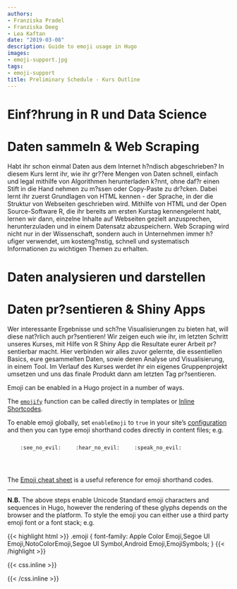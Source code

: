 ```yaml
---
authors:
- Franziska Pradel
- Franziska Deeg
- Lea Kaftan
date: "2019-03-08"
description: Guide to emoji usage in Hugo
images:
- emoji-support.jpg
tags:
- emoji-support
title: Preliminary Schedule - Kurs Outline
---
```



# Einf?hrung in R und Data Science


# Daten sammeln & Web Scraping 

Habt ihr schon einmal Daten aus dem Internet h?ndisch abgeschrieben? In diesem Kurs lernt ihr, wie ihr gr??ere Mengen von Daten schnell, einfach und legal mithilfe von Algorithmen herunterladen k?nnt, ohne daf?r einen Stift in die Hand nehmen zu m?ssen oder Copy-Paste zu dr?cken. Dabei lernt ihr zuerst Grundlagen von HTML kennen - der Sprache, in der die Struktur von Webseiten geschrieben wird. Mithilfe von HTML und der Open Source-Software R, die ihr bereits am ersten Kurstag kennengelernt habt, lernen wir dann, einzelne Inhalte auf Webseiten gezielt anzusprechen, herunterzuladen und in einem Datensatz abzuspeichern. 
Web Scraping wird nicht nur in der Wissenschaft, sondern auch in Unternehmen immer h?ufiger verwendet, um kosteng?nstig, schnell und systematisch Informationen zu wichtigen Themen zu erhalten.


# Daten analysieren und darstellen


# Daten pr?sentieren & Shiny Apps

Wer interessante Ergebnisse und sch?ne Visualisierungen zu bieten hat, will diese nat?rlich auch pr?sentieren! Wir zeigen euch wie ihr, im letzten Schritt unseres Kurses, mit Hilfe von R Shiny App die Resultate eurer Arbeit pr?sentierbar macht. Hier verbinden wir alles zuvor gelernte, die essentiellen Basics, eure gesammelten Daten, sowie deren Analyse und Visualisierung, in einem Tool. Im Verlauf des Kurses werdet ihr ein eigenes Gruppenprojekt umsetzen und uns das finale Produkt dann am letzten Tag pr?sentieren. 


Emoji can be enabled in a Hugo project in a number of ways. 
<!--more-->
The [`emojify`](https://gohugo.io/functions/emojify/) function can be called directly in templates or [Inline Shortcodes](https://gohugo.io/templates/shortcode-templates/#inline-shortcodes). 

To enable emoji globally, set `enableEmoji` to `true` in your site’s [configuration](https://gohugo.io/getting-started/configuration/) and then you can type emoji shorthand codes directly in content files; e.g.


<p><span class="nowrap"><span class="emojify">🙈</span> <code>:see_no_evil:</code></span>  <span class="nowrap"><span class="emojify">🙉</span> <code>:hear_no_evil:</code></span>  <span class="nowrap"><span class="emojify">🙊</span> <code>:speak_no_evil:</code></span></p>
<br>

The [Emoji cheat sheet](http://www.emoji-cheat-sheet.com/) is a useful reference for emoji shorthand codes.

***

**N.B.** The above steps enable Unicode Standard emoji characters and sequences in Hugo, however the rendering of these glyphs depends on the browser and the platform. To style the emoji you can either use a third party emoji font or a font stack; e.g.

{{< highlight html >}}
.emoji {
font-family: Apple Color Emoji,Segoe UI Emoji,NotoColorEmoji,Segoe UI Symbol,Android Emoji,EmojiSymbols;
}
{{< /highlight >}}

{{< css.inline >}}
<style>
.emojify {
	font-family: Apple Color Emoji,Segoe UI Emoji,NotoColorEmoji,Segoe UI Symbol,Android Emoji,EmojiSymbols;
	font-size: 2rem;
	vertical-align: middle;
}
@media screen and (max-width:650px) {
    .nowrap {
	display: block;
	margin: 25px 0;
}
}
</style>
{{< /css.inline >}}
